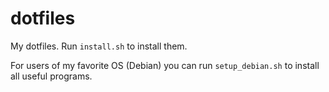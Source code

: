 dotfiles
========

My dotfiles. Run `install.sh` to install them.

For users of my favorite OS (Debian) you can run `setup_debian.sh` to install all useful programs.
